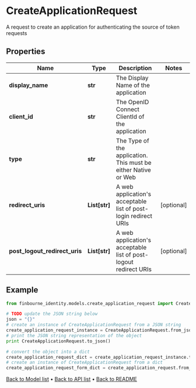 # CreateApplicationRequest

A request to create an application for authenticating the source of token requests

## Properties
Name | Type | Description | Notes
------------ | ------------- | ------------- | -------------
**display_name** | **str** | The Display Name of the application | 
**client_id** | **str** | The OpenID Connect ClientId of the application | 
**type** | **str** | The Type of the application. This must be either Native or Web | 
**redirect_uris** | **List[str]** | A web application&#39;s acceptable list of post-login redirect URIs | [optional] 
**post_logout_redirect_uris** | **List[str]** | A web application&#39;s acceptable list of post-logout redirect URIs | [optional] 

## Example

```python
from finbourne_identity.models.create_application_request import CreateApplicationRequest

# TODO update the JSON string below
json = "{}"
# create an instance of CreateApplicationRequest from a JSON string
create_application_request_instance = CreateApplicationRequest.from_json(json)
# print the JSON string representation of the object
print CreateApplicationRequest.to_json()

# convert the object into a dict
create_application_request_dict = create_application_request_instance.to_dict()
# create an instance of CreateApplicationRequest from a dict
create_application_request_form_dict = create_application_request.from_dict(create_application_request_dict)
```
[Back to Model list](../README.md#documentation-for-models) &#8226; [Back to API list](../README.md#documentation-for-api-endpoints) &#8226; [Back to README](../README.md)


